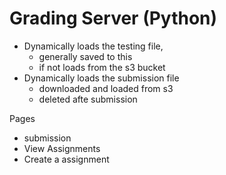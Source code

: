 # Grading Server (Python)

- Dynamically loads the testing file,
  - generally saved to this
  - if not loads from the s3 bucket
- Dynamically loads the submission file
  - downloaded and loaded from s3
  - deleted afte submission


Pages
- submission
- View Assignments
- Create a assignment
